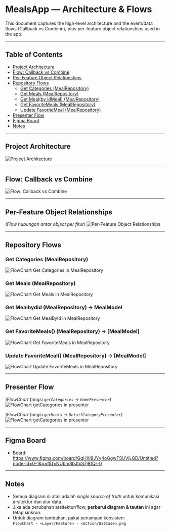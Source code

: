 
# MealsApp — Architecture & Flows

This document captures the high-level architecture and the event/data flows (Callback vs Combine), plus per-feature object relationships used in the app.

---

## Table of Contents
- [Project Architecture](#project-architecture)
- [Flow: Callback vs Combine](#flow-callback-vs-combine)
- [Per-Feature Object Relationships](#per-feature-object-relationships)
- [Repository Flows](#repository-flows)
  - [Get Categories (MealRepository)](#get-categories-mealrepository)
  - [Get Meals (MealRepository)](#get-meals-mealrepository)
  - [Get Meal(by idMeal) (MealRepository)](#get-mealbyid-mealrepository)
  - [Get FavoriteMeals (MealRepository)](#get-favoritemeals-mealrepository)
  - [Update FavoriteMeal (MealRepository)](#get-updatefavoritemeal-mealrepository)
- [Presenter Flow](#presenter-flow)
- [Figma Board](#figma-board)
- [Notes](#notes)

---

## Project Architecture
![Project Architecture](https://github.com/user-attachments/assets/adf2b59a-2b69-4d45-8a69-bd3d4c11cca9)

---

## Flow: Callback vs Combine
![Flow: Callback vs Combine](https://github.com/user-attachments/assets/3ff2a5db-9010-41c5-b73a-a88e1dedb7f9)

---

## Per-Feature Object Relationships
_(Flow hubungan antar object per fitur)_
![Per-Feature Object Relationships](https://github.com/user-attachments/assets/ed5363b1-3789-478e-b210-52ac4aef33e6)

---

## Repository Flows

### Get Categories (MealRepository)
![FlowChart Get Categories in MealRepository](https://github.com/user-attachments/assets/b7275491-0da9-41fb-8665-9cb5d1f0aa51)

### Get Meals (MealRepository)
![FlowChart Get Meals in MealRepository](https://github.com/user-attachments/assets/d3f2b8a3-e8ef-4a24-a3ad-ef7b9b528f52)


### Get Mealbydid (MealRepository) -> MealModel
![FlowChart Get MealById in MealRepository](https://github.com/user-attachments/assets/3dc232ec-7792-40b1-94f3-a3f73a30a019)

### Get FavoriteMeals() (MealRepository) -> [MealModel]
![FlowChart Get FavoriteMeals in MealRepository](https://github.com/user-attachments/assets/d73ca415-1502-4feb-b258-e86701bf883c)


### Update FavoriteMeal() (MealRepository) -> [MealModel]
![FlowChart Update FavoriteMeals in MealRepository](https://github.com/user-attachments/assets/190bc399-c0d6-43d0-b287-e0ffb0b874c1)


---

## Presenter Flow
_(FlowChart fungsi `getCategories` → `HomePresenter`)_
![FlowChart getCategories in presenter](https://github.com/user-attachments/assets/50aa48d6-142d-4efa-9d47-0c6675bb60ed)

_(FlowChart fungsi `getMeals` → `DetailCategoryPresenter`)_
![FlowChart getCategories in presenter](https://github.com/user-attachments/assets/4fdcf582-25c5-4f8f-8b9a-a0a1cb743d8d)

---

## Figma Board
- Board: https://www.figma.com/board/GqHXl8JYy4oGgwFSUVjLGD/Untitled?node-id=0-1&p=f&t=NUbm8bJtxS7jBfQr-0

---

## Notes
- Semua diagram di atas adalah _single source of truth_ untuk komunikasi arsitektur dan alur data.
- Jika ada perubahan arsitektur/flow, **perbarui diagram & tautan** ini agar tetap sinkron.
- Untuk diagram tambahan, pakai penamaan konsisten:  
  `FlowChart - <Layer/Feature> - <Action/UseCase>.png`


